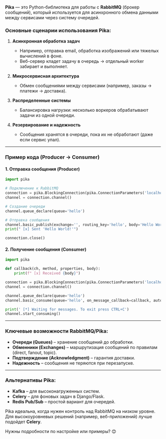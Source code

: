 **Pika** — это Python-библиотека для работы с **RabbitMQ** (брокер сообщений), который используется для асинхронного обмена данными между сервисами через систему очередей.  

### **Основные сценарии использования Pika:**
1. **Асинхронная обработка задач**  
   - Например, отправка email, обработка изображений или тяжелых вычислений в фоне.  
   - Веб-сервер кладет задачу в очередь → отдельный worker забирает и выполняет.  

2. **Микросервисная архитектура**  
   - Обмен сообщениями между сервисами (например, заказы → платежи → доставка).  

3. **Распределенные системы**  
   - Балансировка нагрузки: несколько воркеров обрабатывают задачи из одной очереди.  

4. **Резервирование и надежность**  
   - Сообщения хранятся в очереди, пока их не обработают (даже если сервис упал).  

---

### **Пример кода (Producer → Consumer)**
#### **1. Отправка сообщения (Producer)**
```python
import pika

# Подключение к RabbitMQ
connection = pika.BlockingConnection(pika.ConnectionParameters('localhost'))
channel = connection.channel()

# Создание очереди
channel.queue_declare(queue='hello')

# Отправка сообщения
channel.basic_publish(exchange='', routing_key='hello', body='Hello World!')
print(" [x] Sent 'Hello World!'")

connection.close()
```

#### **2. Получение сообщения (Consumer)**
```python
import pika

def callback(ch, method, properties, body):
    print(f" [x] Received {body}")

connection = pika.BlockingConnection(pika.ConnectionParameters('localhost'))
channel = connection.channel()

channel.queue_declare(queue='hello')
channel.basic_consume(queue='hello', on_message_callback=callback, auto_ack=True)

print(' [*] Waiting for messages. To exit press CTRL+C')
channel.start_consuming()
```

---

### **Ключевые возможности RabbitMQ/Pika:**
- **Очереди (Queues)** – хранение сообщений до обработки.  
- **Обменники (Exchanges)** – маршрутизация сообщений по правилам (direct, fanout, topic).  
- **Подтверждение (Acknowledgment)** – гарантия доставки.  
- **Надежность** – сообщения не теряются при перезапуске.  

---

### **Альтернативы Pika:**
- **Kafka** – для высоконагруженных систем.  
- **Celery** – для фоновых задач в Django/Flask.  
- **Redis Pub/Sub** – простой вариант для очередей.  

Pika идеальна, когда нужен контроль над RabbitMQ на низком уровне. Для высокоуровневых решений (например, веб-приложений) лучше подойдет **Celery**.  

Нужны подробности по настройке или примеры? 😊